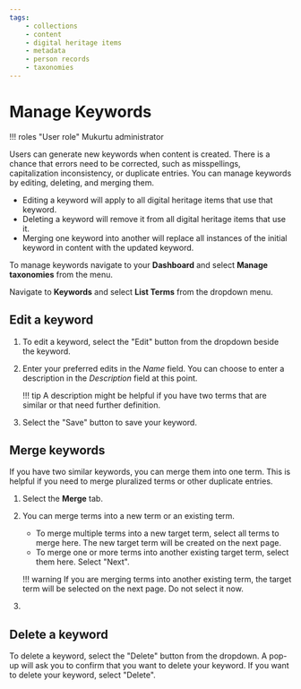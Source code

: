 ```yaml
---
tags:
    - collections
    - content
    - digital heritage items
    - metadata
    - person records
    - taxonomies
---
```

# Manage Keywords

!!! roles "User role"
    Mukurtu administrator

Users can generate new keywords when content is created. There is a chance that errors need to be corrected, such as misspellings, capitalization inconsistency, or duplicate entries. You can manage keywords by editing, deleting, and merging them.

- Editing a keyword will apply to all digital heritage items that use that keyword.
- Deleting a keyword will remove it from all digital heritage items that use it.
- Merging one keyword into another will replace all instances of the initial keyword in content with the updated keyword.

To manage keywords navigate to your **Dashboard** and select **Manage taxonomies** from the menu.

Navigate to **Keywords** and select **List Terms** from the dropdown menu.

## Edit a keyword

1. To edit a keyword, select the "Edit" button from the dropdown beside the keyword. 
2. Enter your preferred edits in the *Name* field. You can choose to enter a description in the *Description* field at this point. 

    !!! tip
        A description might be helpful if you have two terms that are similar or that need further definition.

3. Select the "Save" button to save your keyword.

## Merge keywords

If you have two similar keywords, you can merge them into one term. This is helpful if you need to merge pluralized terms or other duplicate entries.

1. Select the **Merge** tab.
2. You can merge terms into a new term or an existing term. 

    - To merge multiple terms into a new target term, select all terms to merge here. The new target term will be created on the next page. 
    - To merge one or more terms into another existing target term, select them here. Select "Next".

    !!! warning
        If you are merging terms into another existing term, the target term will be selected on the next page. Do not select it now. 

3. 

## Delete a keyword

To delete a keyword, select the "Delete" button from the dropdown. A pop-up will ask you to confirm that you want to delete your keyword. If you want to delete your keyword, select "Delete".



